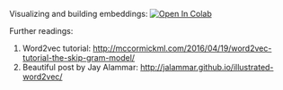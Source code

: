 ﻿Visualizing and building embeddings:
[![Open In Colab](https://colab.research.google.com/assets/colab-badge.svg)](https://colab.research.google.com/github/girafe-ai/ml-mipt/blob/advanced_f20/week1_01_word_embeddings/week01_dealing_with_word_embeddings.ipynb)

Further readings:
1. Word2vec tutorial: http://mccormickml.com/2016/04/19/word2vec-tutorial-the-skip-gram-model/
2. Beautiful post by Jay Alammar: http://jalammar.github.io/illustrated-word2vec/
